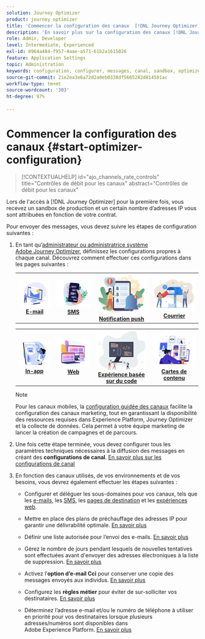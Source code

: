 ```yaml
---
solution: Journey Optimizer
product: journey optimizer
title: 'Commencer la configuration des canaux  [!DNL Journey Optimizer] '
description: 'En savoir plus sur la configuration des canaux [!DNL Journey Optimizer] '
role: Admin, Developer
level: Intermediate, Experienced
exl-id: 0964a484-f957-4aae-a571-61b2a1615026
feature: Application Settings
topic: Administration
keywords: configuration, configurer, messages, canal, sandbox, optimizer
source-git-commit: 21e2ea3e6a72d2a0eb0338df5665282d814501ac
workflow-type: tm+mt
source-wordcount: '303'
ht-degree: 97%

---
```



# Commencer la configuration des canaux {#start-optimizer-configuration}

>[!CONTEXTUALHELP]
>id="ajo_channels_rate_controls"
>title="Contrôles de débit pour les canaux"
>abstract="Contrôles de débit pour les canaux"

Lors de l&#39;accès à [!DNL Journey Optimizer] pour la première fois, vous recevez un sandbox de production et un certain nombre d’adresses IP vous sont attribuées en fonction de votre contrat.

Pour envoyer des messages, vous devez suivre les étapes de configuration suivantes :

1. En tant qu’[administrateur ou administratrice système Adobe Journey Optimizer](../start/path/administrator.md), définissez les configurations propres à chaque canal. Découvrez comment effectuer ces configurations dans les pages suivantes :

   <table style="table-layout:fixed"><tr style="border: 0;">
    <td><a href="../email/get-started-email-config.md"><img alt="E-mail" src="../channels/assets/do-not-localize/email.png"></a>
    <div align="center"><a href="../email/get-started-email-config.md"><strong>E-mail</strong></a></div></td>
    <td><a href="../sms/sms-configuration.md"><img alt="SMS" src="../channels/assets/do-not-localize/sms.png"></a>
    <div align="center"><a href="../sms/sms-configuration.md"><strong>SMS</strong></a></div></td>
    <td><a href="../push/push-configuration.md"><img alt="Notification push" src="../channels/assets/do-not-localize/push.png"></a>
    <div align="center"><a href="../push/push-configuration.md"><strong>Notification push</strong></a></div></td>
    <td><a href="../direct-mail/direct-mail-configuration.md"><img alt="Courrier" src="../channels/assets/do-not-localize/direct-mail.jpg"></a>
    <div align="center"><a href="../direct-mail/direct-mail-configuration.md"><strong>Courrier</strong></a></div></td>
    </tr></table>

   <table style="table-layout:fixed"><tr style="border: 0;">
    <td><a href="../in-app/inapp-configuration.md"><img alt="In-app" src="../channels/assets/do-not-localize/inapp.jpg"></a>
    <div align="center"><a href="../in-app/inapp-configuration.md"><strong>In-app</strong></a></div></td>
    <td><a href="../web/web-configuration.md"><img alt="Web" src="../channels/assets/do-not-localize/web.jpg"></a>
    <div align="center"><a href="../web/web-configuration.md"><strong>Web</strong></a></div></td>
    <td><a href="../code-based/code-based-configuration.md"><img alt="Expérience basée sur du code" src="../channels/assets/do-not-localize/code.png"></a>
    <div align="center"><a href="../code-based/code-based-configuration.md"><strong>Expérience basée sur du code</strong></a></div></td>
    <td><a href="../content-card/content-card-configuration-prereq.md"><img alt="Cartes de contenu" src="../channels/assets/do-not-localize/cards.png"></a>
    <div align="center"><a href="../content-card/content-card-configuration-prereq.md"><strong>Cartes de contenu</strong></a></div></td>
    </tr></table>

   >[!NOTE]
   >
   >Pour les canaux mobiles, la [configuration guidée des canaux](set-mobile-config.md) facilite la configuration des canaux marketing, tout en garantissant la disponibilité des ressources requises dans Experience Platform, Journey Optimizer et la collecte de données. Cela permet à votre équipe marketing de lancer la création de campagnes et de parcours.

1. Une fois cette étape terminée, vous devez configurer tous les paramètres techniques nécessaires à la diffusion des messages en créant des **configurations de canal**. [En savoir plus sur les configurations de canal](channel-surfaces.md)

1. En fonction des canaux utilisés, de vos environnements et de vos besoins, vous devrez également effectuer les étapes suivantes :

   * Configurer et déléguer les sous-domaines pour vos canaux, tels que les [e-mails](about-subdomain-delegation.md), les [SMS](../sms/sms-subdomains.md), les [pages de destination](../landing-pages/lp-subdomains.md) et les [expériences web](../web/web-delegated-subdomains.md).

   * Mettre en place des plans de préchauffage des adresses IP pour garantir une délivrabilité optimale. [En savoir plus](ip-warmup-gs.md)

   * Définir une liste autorisée pour l’envoi des e-mails. [En savoir plus](allow-list.md)

   * Gérez le nombre de jours pendant lesquels de nouvelles tentatives sont effectuées avant d&#39;envoyer des adresses électroniques à la liste de suppression. [En savoir plus](manage-suppression-list.md)

   * Activez l’**option d’e-mail Cci** pour conserver une copie des messages envoyés aux individus. [En savoir plus](archiving-support.md#enable-bcc)

   * Configurez les **règles métier** pour éviter de sur-solliciter vos destinataires. [En savoir plus](../conflict-prioritization/rule-sets.md)

   * Déterminez l’adresse e-mail et/ou le numéro de téléphone à utiliser en priorité pour vos destinataires lorsque plusieurs adresses/numéros sont disponibles dans Adobe Experience Platform. [En savoir plus](primary-email-addresses.md)
